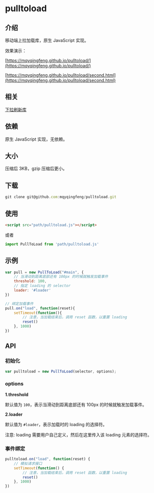 # pulltoload

## 介绍

移动端上拉加载库，原生 JavaScript 实现。

效果演示：

[https://mqyqingfeng.github.io/pulltoload/](https://mqyqingfeng.github.io/pulltoload/)

[https://mqyqingfeng.github.io/pulltoload/second.html](https://mqyqingfeng.github.io/pulltoload/second.html)

## 相关

[下拉刷新库](https://github.com/mqyqingfeng/pulltorefresh)

## 依赖

原生 JavaScript 实现，无依赖。

## 大小

压缩后 3KB，gzip 压缩后更小。

## 下载

```js
git clone git@github.com:mqyqingfeng/pulltoload.git
```

## 使用

```html
<script src="path/pulltoload.js"></script>
```

或者

```js
import PullToLoad from 'path/pulltoload.js'
```

## 示例

```js
var pull = new PullToLoad("#main", {
    // 当滑动到距离底部还有 100px 的时候就触发加载事件
    threshold: 100,
    // 指定 loading 的 selector
    loader: '#loader'
})

// 绑定加载事件
pull.on("load", function(reset){
    setTimeout(function(){
        // 注意，当加载结束后，调用 reset 函数，以重置 loading
        reset()
    }, 1000)
})
```

## API

### 初始化

```js
var pulltoload = new PullToLoad(selector, options);
```

### options

**1.threshold**

默认值为 `100`，表示当滑动到距离底部还有 100px 的时候就触发加载事件。

**2.loader**

默认值为 `#loader`，表示加载时的 loading 的选择符。

注意: loading 需要用户自己定义，然后在这里传入该 loading 元素的选择符。

### 事件绑定

```js
pulltoload.on("load", function(reset) {
    // 模拟请求接口
    setTimeout(function() {
        // 注意，当加载结束后，调用 reset 函数，以重置 loading
        reset()
    }, 1000)
})
```
